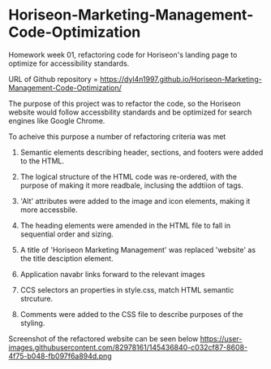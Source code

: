 # Horiseon-Marketing-Management-Code-Optimization
Homework week 01, refactoring code for Horiseon's landing page to optimize for accessibility standards.

URL of Github repository = https://dyl4n1997.github.io/Horiseon-Marketing-Management-Code-Optimization/

The purpose of this project was to refactor the code, so the Horiseon website would follow accessbility standards and be optimized for search engines like Google Chrome.

To acheive this purpose a number of refactoring criteria was met

1. Semantic elements describing header, sections, and footers were added to the HTML.

2. The logical structure of the HTML code was re-ordered, with the purpose of making it more readbale, inclusing the addtiion of tags.

3. 'Alt' attributes were added to the image and icon elements, making it more accessbile.

4. The heading elements were amended in the HTML file to fall in sequential order and sizing.

5. A title of 'Horiseon Marketing Management' was replaced 'website' as the title desciption element. 

6. Application navabr links forward to the relevant images

7. CCS selectors an properties in style.css, match HTML semantic strcuture.

8. Comments were added to the CSS file to describe purposes of the styling. 

Screenshot of the refactored website can be seen below
https://user-images.githubusercontent.com/82978161/145436840-c032cf87-8608-4f75-b048-fb097f6a894d.png